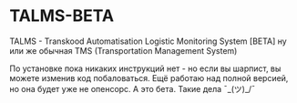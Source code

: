 # TALMS-BETA
TALMS - Transkood Automatisation Logistic Monitoring System [BETA] ну или же обычная TMS (Transportation Management System)

По установке пока никаких инструкций нет - но если вы шарпист, вы можете изменив код побаловаться. Ещё работаю над полной версией, но она будет уже не опенсорс. А это бета. Такие дела ¯\_(ツ)_/¯
